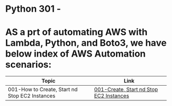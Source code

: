 # Python 301 - 

# AS a prt of automating AWS with Lambda, Python, and Boto3, we have below index of AWS Automation scenarios:
Topic | Link
------------ | -------------
001-How to Create, Start nd Stop EC2 Instances | [001-Create, Start nd Stop EC2 Instances](https://github.com/naeemmohd/python/tree/master/Python%20401/001-CreateStartStopEC2Instances)